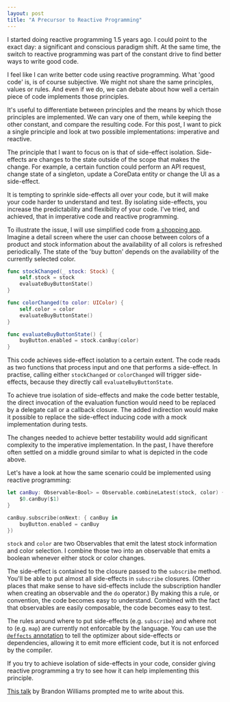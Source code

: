 ```yaml
---
layout: post
title: "A Precursor to Reactive Programming"
---
```


I started doing reactive programming 1.5 years ago. I could point to the exact day: a significant and conscious paradigm shift. At the same time, the switch to reactive programming was part of the constant drive to find better ways to write good code.

I feel like I can write better code using reactive programming. What 'good code' is, is of course subjective. We might not share the same principles, values or rules. And even if we do, we can debate about how well a certain piece of code implements those principles.

It's useful to differentiate between principles and the means by which those principles are implemented. We can vary one of them, while keeping the other constant, and compare the resulting code. For this post, I want to pick a single principle and look at two possible implementations: imperative and reactive.

The principle that I want to focus on is that of side-effect isolation. Side-effects are changes to the state outside of the scope that makes the change. For example, a certain function could perform an API request, change state of a singleton, update a CoreData entity or change the UI as a side-effect.

It is tempting to sprinkle side-effects all over your code, but it will make your code harder to understand and test. By isolating side-effects, you increase the predictability and flexibility of your code. I've tried, and achieved, that in imperative code and reactive programming.

To illustrate the issue, I will use simplified code from [a shopping app](https://www.highstreetapp.com). Imagine a detail screen where the user can choose between colors of a product and stock information about the availability of all colors is refreshed periodically. The state of the 'buy button' depends on the availability of the currently selected color.

```swift
func stockChanged(_ stock: Stock) {
    self.stock = stock
    evaluateBuyButtonState()
}

func colorChanged(to color: UIColor) {
    self.color = color
    evaluateBuyButtonState()
}

func evaluateBuyButtonState() {
    buyButton.enabled = stock.canBuy(color)
}
```

This code achieves side-effect isolation to a certain extent. The code reads as two functions that process input and one that performs a side-effect. In practise, calling either `stockChanged` or `colorChanged` will trigger side-effects, because they directly call `evaluateBuyButtonState`.

To achieve true isolation of side-effects and make the code better testable, the direct invocation of the evaluation function would need to be replaced by a delegate call or a callback closure. The added indirection would make it possible to replace the side-effect inducing code with a mock implementation during tests.

The changes needed to achieve better testability would add significant complexity to the imperative implementation. In the past, I have therefore often settled on a middle ground similar to what is depicted in the code above.

Let's have a look at how the same scenario could be implemented using reactive programming:

```swift
let canBuy: Observable<Bool> = Observable.combineLatest(stock, color) {
    $0.canBuy($1)
}

canBuy.subscribe(onNext: { canBuy in
    buyButton.enabled = canBuy
})
```

`stock` and `color` are two Observables that emit the latest stock information and color selection. I combine those two into an observable that emits a boolean whenever either stock or color changes. 

The side-effect is contained to the closure passed to the `subscribe` method. You'll be able to put almost all side-effects in `subscribe` closures. (Other places that make sense to have sid-effects include the subscription handler when creating an observable and the `do` operator.) By making this a rule, or convention, the code becomes easy to understand. Combined with the fact that observables are easily composable, the code becomes easy to test.

The rules around where to put side-effects (e.g. `subscribe`) and where not to (e.g. `map`) are currently not enforcable by the language. You can use the [`@effects` annotation](https://github.com/apple/swift/blob/9ce3df106ebfc18e49d41730c31c7211bbab62dd/docs/HighLevelSILOptimizations.rst#effects-attribute) to tell the optimizer about side-effects or dependencies, allowing it to emit more efficient code, but it is not enforced by the compiler.

If you try to achieve isolation of side-effects in your code, consider giving reactive programming a try to see how it can help implementing this principle.

[This talk](https://www.youtube.com/watch?v=A0VaIKK2ijM) by Brandon Williams prompted me to write about this.


